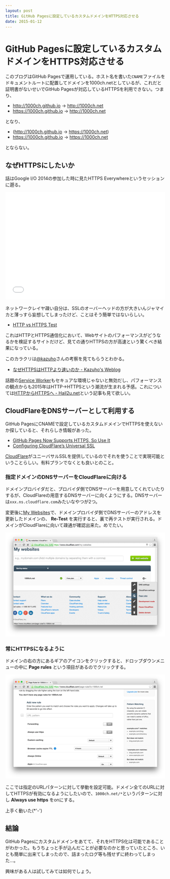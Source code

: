 ```yaml
---
layout: post
title: GitHub Pagesに設定しているカスタムドメインをHTTPS対応させる
date: 2015-01-12
---
```


# GitHub Pagesに設定しているカスタムドメインをHTTPS対応させる

このブログはGitHub Pagesで運用している。ホスト名を書いた`CNAME`ファイルをドキュメントルートに配置してドメインを1000ch.netとしているが、これだと証明書がないせいでGitHub Pagesが対応しているHTTPSを利用できない。つまり、

- http://1000ch.github.io → http://1000ch.net
- https://1000ch.github.io → http://1000ch.net

となり、

- (http://1000ch.github.io → https://1000ch.net)
- https://1000ch.github.io → https://1000ch.net

とならない。

## なぜHTTPSにしたいか

話はGoogle I/O 2014の参加した時に見たHTTPS Everywhereというセッションに遡る。

<iframe width="100%" height="338" src="//www.youtube.com/embed/cBhZ6S0PFCY" frameborder="0" allowfullscreen></iframe>

ネットワークレイヤ疎い自分は、SSLのオーバーヘッドの方が大きいんジャマイカと薄っすら妄想してしまったけど、ことはそう簡単ではないらしい。

- [HTTP vs HTTPS Test](http://www.httpvshttps.com/)

これはHTTPとHTTPS通信化において、Webサイトのパフォーマンスがどうなるかを検証するサイトだけど、見ての通りHTTPSの方が高速という驚くべき結果になっている。

このカラクリは[@kazuho](http://twitter.com/kazuho)さんの考察を見てもらうとわかる。

- [なぜHTTPSはHTTPより速いのか - Kazuho's Weblog](http://blog.kazuhooku.com/2014/12/httpshttp.html)

話題の[Service Worker](/posts/2014/service-worker-internals.html)もセキュアな環境じゃないと無効だし、パフォーマンスの観点からも2015年はHTTP→HTTPSという潮流が生まれる予感。これについては[HTTPからHTTPSへ - Hail2u.net](http://hail2u.net/blog/internet/http-to-https.html)という記事も見て欲しい。

## CloudFlareをDNSサーバーとして利用する

GitHub PagesにCNAMEで設定しているカスタムドメインでHTTPSを使えないか探していると、それらしき情報があった。

- [GitHub Pages Now Supports HTTPS, So Use It](https://konklone.com/post/github-pages-now-supports-https-so-use-it)
- [Configuring CloudFlare’s Universal SSL](https://www.benburwell.com/posts/configuring-cloudflare-universal-ssl/)

[CloudFlare](https://www.cloudflare.com/)がユニーバサルSSLを提供しているのでそれを使うことで実現可能ということらしい。有料プランでなくとも良いとのこと。

### 指定ドメインのDNSサーバーをCloudFlareに向ける

ドメインプロバイダだと、プロバイダ側でDNSサーバーを用意してくれていたりするが、CloudFlareの用意するDNSサーバーに向くようにする。DNSサーバーは`xxx.ns.cloudflare.com`みたいなやつが2つ。

変更後に[My Websites](https://www.cloudflare.com/my-websites)で、ドメインプロバイダ側でDNSサーバーのアドレスを更新したドメインの、 **Re-Test** を実行すると、裏で再テストが実行される。ドメインがCloudFlareに向いて疎通が確認出来た。めでたい。

![](/img/posts/2015/github-pages-custom-domain-in-https/ns-changed.png)

### 常にHTTPSになるように

ドメインの右の方にあるギアのアイコンをクリックすると、ドロップダウンメニューの中に **Page rules** という項目があるのでクリックする。

![](/img/posts/2015/github-pages-custom-domain-in-https/page-rules.png)

ここでは指定のURLパターンに対して挙動を設定可能。ドメイン全てのURLに対してHTTPSが有効になるようにしたいので、`1000ch.net/*`というパターンに対し **Always use https** をonにする。

上手く動いた(*'-')

## 結論

GitHub Pagesにカスタムドメインをあてて、それをHTTPS化は可能であることがわかった。もうちょっと手が込んだことが必要なのかと思っていたところ、いとも簡単に出来てしまったので、詰まったログ等も残せずに終わってしまった…。

興味がある人は試してみては如何でしょう。
